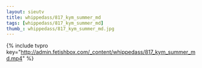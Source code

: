 ```yaml
--- 
layout: sieutv
title: whippedass/817_kym_summer_md
tags: [whippedass/817_kym_summer_md]
thumb_: whippedass/817_kym_summer_md.jpg
---
```

{% include tvpro key="http://admin.fetishbox.com/_content/whippedass/817_kym_summer_md.mp4" %} 
